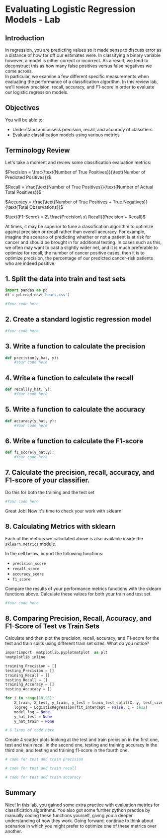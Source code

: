 
# Evaluating Logistic Regression Models - Lab

## Introduction

 In regression, you are predicting values so it made sense to discuss error as a distance of how far off our estimates were. In classifying a binary variable however, a model is either correct or incorrect. As a result, we tend to deconstruct this as how many false positives versus false negatives we come across.  
In particular, we examine a few different specific measurements when evaluating the performance of a classification algorithm. In this review lab, we'll review precision, recall, accuracy, and F1-score in order to evaluate our logistic regression models.


## Objectives
You will be able to:  
* Understand and assess precision, recall, and accuracy of classifiers
* Evaluate classification models using various metrics

## Terminology Review  

Let's take a moment and review some classification evaluation metrics:  


$Precision = \frac{\text{Number of True Positives}}{\text{Number of Predicted Positives}}$    
  

$Recall = \frac{\text{Number of True Positives}}{\text{Number of Actual Total Positives}}$  
  
$Accuracy = \frac{\text{Number of True Positives + True Negatives}}{\text{Total Observations}}$

$\text{F1-Score} = 2\ \frac{Precision\ x\ Recall}{Precision + Recall}$


At times, it may be superior to tune a classification algorithm to optimize against precision or recall rather than overall accuracy. For example, imagine the scenario of predicting whether or not a patient is at risk for cancer and should be brought in for additional testing. In cases such as this, we often may want to cast a slightly wider net, and it is much preferable to optimize for recall, the number of cancer positive cases, then it is to optimize precision, the percentage of our predicted cancer-risk patients who are indeed positive.

## 1. Split the data into train and test sets


```python
import pandas as pd
df = pd.read_csv('heart.csv')
```


```python
#Your code here
```

## 2. Create a standard logistic regression model


```python
#Your code here
```

## 3. Write a function to calculate the precision


```python
def precision(y_hat, y):
    #Your code here
```

## 4. Write a function to calculate the recall


```python
def recall(y_hat, y):
    #Your code here
```

## 5. Write a function to calculate the accuracy


```python
def accuracy(y_hat, y):
    #Your code here
```

## 6. Write a function to calculate the F1-score


```python
def f1_score(y_hat,y):
    #Your code here
```

## 7. Calculate the precision, recall, accuracy, and F1-score of your classifier.

Do this for both the training and the test set


```python
#Your code here
```

Great Job! Now it's time to check your work with sklearn. 

## 8. Calculating Metrics with sklearn

Each of the metrics we calculated above is also available inside the `sklearn.metrics` module.  

In the cell below, import the following functions:

* `precision_score`
* `recall_score`
* `accuracy_score`
* `f1_score`

Compare the results of your performance metrics functions with the sklearn functions above. Calculate these values for both your train and test set.


```python
#Your code here
```

## 8. Comparing Precision, Recall, Accuracy, and F1-Score of Test vs Train Sets


Calculate and then plot the precision, recall, accuracy, and F1-score for the test and train splits using different train set sizes. What do you notice?


```python
importimport  matplotlib.pyplotmatplot  as plt
%matplotlib inline
```


```python
training_Precision = []
testing_Precision = []
training_Recall = []
testing_Recall = []
training_Accuracy = []
testing_Accuracy = []

for i in range(10,95):
    X_train, X_test, y_train, y_test = train_test_split(X, y, test_size= None) #replace the "None" here
    logreg = LogisticRegression(fit_intercept = False, C = 1e12)
    model_log = None
    y_hat_test = None
    y_hat_train = None

# 6 lines of code here
```

Create 4 scatter plots looking at the test and train precision in the first one, test and train recall in the second one, testing and training accuracy in the third one, and testing and training f1-score in the fourth one.


```python
# code for test and train precision
```


```python
# code for test and train recall
```


```python
# code for test and train accuracy
```

## Summary

Nice! In this lab, you gained some extra practice with evaluation metrics for classification algorithms. You also got some further python practice by manually coding these functions yourself, giving you a deeper understanding of how they work. Going forward, continue to think about scenarios in which you might prefer to optimize one of these metrics over another.

